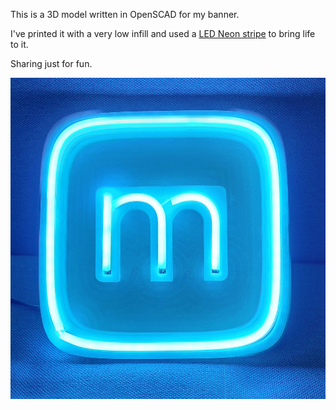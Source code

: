 This is a 3D model written in OpenSCAD for my banner.

I've printed it with a very low infill and used a [LED Neon stripe](https://www.svet-svietidiel.sk/led-pasik-neon-2-m-led-17w-12v-ip65-modra/) to bring life to it.

Sharing just for fun.

![Finished Neon banner with lights on](./finished-product-preview.jpg)
